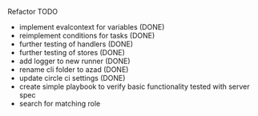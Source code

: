Refactor TODO

- implement evalcontext for variables (DONE)
- reimplement conditions for tasks (DONE)
- further testing of handlers (DONE)
- further testing of stores (DONE)
- add logger to new runner (DONE)
- rename cli folder to azad (DONE)
- update circle ci settings (DONE)
- create simple playbook to verify basic functionality tested with server spec
- search for matching role
